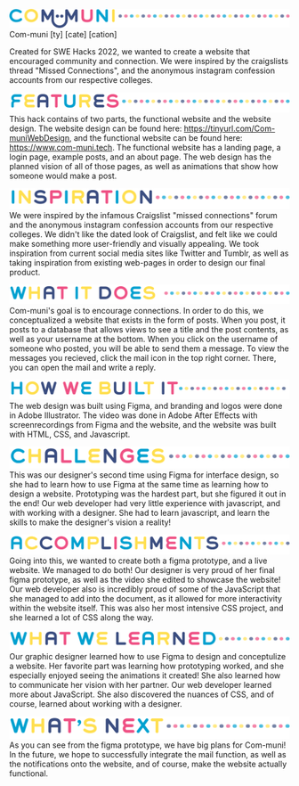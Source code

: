 ![Com-muni](/assets/MainTitle.png)
Com-muni [ty] [cate] [cation] 

Created for SWE Hacks 2022, we wanted to create a website that encouraged community and connection. We were inspired by the craigslists thread "Missed Connections", and the anonymous instagram confession accounts from our respective colleges.

![Features](/assets/Titles/Features.png)
This hack contains of two parts, the functional website and the website design. 
The website design can be found here: https://tinyurl.com/Com-muniWebDesign, and the functional website can be found here: https://www.com-muni.tech.
The functional website has a landing page, a login page, example posts, and an about page. The web design has the planned vision of all of those pages, as well as animations that show how someone would make a post. 

![Inspiration](/assets/Titles/Inspiration.png)
We were inspired by the infamous Craigslist "missed connections" forum and the anonymous instagram confession accounts from our respective colleges. We didn't like the dated look of Craigslist, and felt like we could make something more user-friendly and visually appealing. We took inspiration from current social media sites like Twitter and Tumblr, as well as taking inspiration from existing web-pages in order to design our final product.

![What it does](/assets/Titles/WhatItDoes.png)
Com-muni's goal is to encourage connections. In order to do this, we conceptualized a website that exists in the form of posts. When you post, it posts to a database that allows views to see a title and the post contents, as well as your username at the bottom. When you click on the username of someone who posted, you will be able to send them a message. To view the messages you recieved, click the mail icon in the top right corner. There, you can open the mail and write a reply.

![How we built it](/assets/Titles/HowWeBuiltIt.png)
The web design was built using Figma, and branding and logos were done in Adobe Illustrator. The video was done in Adobe After Effects with screenrecordings from Figma and the website, and the website was built with HTML, CSS, and Javascript.

![Challenges we ran into](/assets/Titles/Challenges.png)
This was our designer's second time using Figma for interface design, so she had to learn how to use Figma at the same time as learning how to design a website. Prototyping was the hardest part, but she figured it out in the end!
Our web developer had very little experience with javascript, and with working with a designer. She had to learn javascript, and learn the skills to make the designer's vision a reality!

![Accomplishments we made](/assets/Titles/Accomplishments.png)
Going into this, we wanted to create both a figma prototype, and a live website. We managed to do both! 
Our designer is very proud of her final figma prototype, as well as the video she edited to showcase the website!
Our web developer also is incredibly proud of some of the JavaScript that she managed to add into the document, as it allowed for more interactivity within the website itself. This was also her most intensive CSS project, and she learned a lot of CSS along the way. 

![What we learned](/assets/Titles/WhatWeLearned.png)
Our graphic designer learned how to use Figma to design and conceptulize a website. Her favorite part was learning how prototyping worked, and she especially enjoyed seeing the animations it created! She also learned how to communicate her vision with her partner.
Our web developer learned more about JavaScript. She also discovered the nuances of CSS, and of course, learned about working with a designer. 

![What's next for Com-muni](/assets/Titles/WhatsNext.png)
As you can see from the figma prototype, we have big plans for Com-muni! In the future, we hope to successfully integrate the mail function, as well as the notifications onto the website, and of course, make the website actually functional. 
